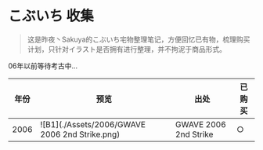 # こぶいち 收集

> 这是昨夜丶Sakuya的こぶいち宅物整理笔记，方便回忆已有物，梳理购买计划，只针对イラスト是否拥有进行整理，并不拘泥于商品形式。

06年以前等待考古中...

年份 | 预览 | 出处 | 已购买 |
---------|----------|---------| ---------
2006| ![B1](./Assets/2006/GWAVE 2006 2nd Strike.png) | GWAVE 2006 2nd Strike| ○
